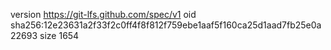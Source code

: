 version https://git-lfs.github.com/spec/v1
oid sha256:12e23631a2f33f2c0ff4f8f812f759ebe1aaf5f160ca25d1aad7fb25e0a22693
size 1654
